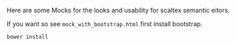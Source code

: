 Here are some Mocks for the looks and usability for scaltex semantic eitors.

If you want so see `mock_with_bootstrap.html` first install bootstrap.

    bower install
